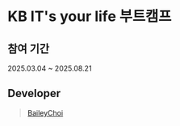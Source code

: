 # KB IT's your life 부트캠프

## 참여 기간
2025.03.04 ~ 2025.08.21

## Developer
> [BaileyChoi](https://github.com/BaileyChoi)
